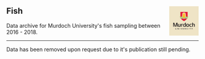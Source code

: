 ## Fish   <img src="https://github.com/AquaticEcoDynamics/Peel_ARC/blob/master/Images/Logos/murdoch.png" width="77.5" height="77.5" align="right">

Data archive for Murdoch University's fish sampling between 2016 - 2018.

---

Data has been removed upon request due to it's publication still pending.










